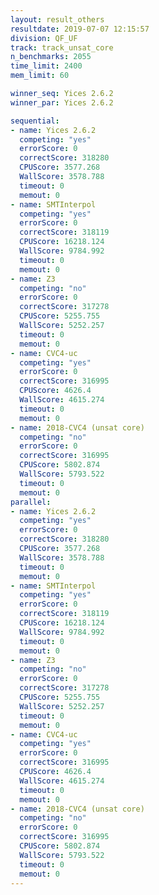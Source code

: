 ```yaml
---
layout: result_others
resultdate: 2019-07-07 12:15:57
division: QF_UF
track: track_unsat_core
n_benchmarks: 2055
time_limit: 2400
mem_limit: 60

winner_seq: Yices 2.6.2
winner_par: Yices 2.6.2

sequential:
- name: Yices 2.6.2
  competing: "yes"
  errorScore: 0
  correctScore: 318280
  CPUScore: 3577.268
  WallScore: 3578.788
  timeout: 0
  memout: 0
- name: SMTInterpol
  competing: "yes"
  errorScore: 0
  correctScore: 318119
  CPUScore: 16218.124
  WallScore: 9784.992
  timeout: 0
  memout: 0
- name: Z3
  competing: "no"
  errorScore: 0
  correctScore: 317278
  CPUScore: 5255.755
  WallScore: 5252.257
  timeout: 0
  memout: 0
- name: CVC4-uc
  competing: "yes"
  errorScore: 0
  correctScore: 316995
  CPUScore: 4626.4
  WallScore: 4615.274
  timeout: 0
  memout: 0
- name: 2018-CVC4 (unsat core)
  competing: "no"
  errorScore: 0
  correctScore: 316995
  CPUScore: 5802.874
  WallScore: 5793.522
  timeout: 0
  memout: 0
parallel:
- name: Yices 2.6.2
  competing: "yes"
  errorScore: 0
  correctScore: 318280
  CPUScore: 3577.268
  WallScore: 3578.788
  timeout: 0
  memout: 0
- name: SMTInterpol
  competing: "yes"
  errorScore: 0
  correctScore: 318119
  CPUScore: 16218.124
  WallScore: 9784.992
  timeout: 0
  memout: 0
- name: Z3
  competing: "no"
  errorScore: 0
  correctScore: 317278
  CPUScore: 5255.755
  WallScore: 5252.257
  timeout: 0
  memout: 0
- name: CVC4-uc
  competing: "yes"
  errorScore: 0
  correctScore: 316995
  CPUScore: 4626.4
  WallScore: 4615.274
  timeout: 0
  memout: 0
- name: 2018-CVC4 (unsat core)
  competing: "no"
  errorScore: 0
  correctScore: 316995
  CPUScore: 5802.874
  WallScore: 5793.522
  timeout: 0
  memout: 0
---
```


